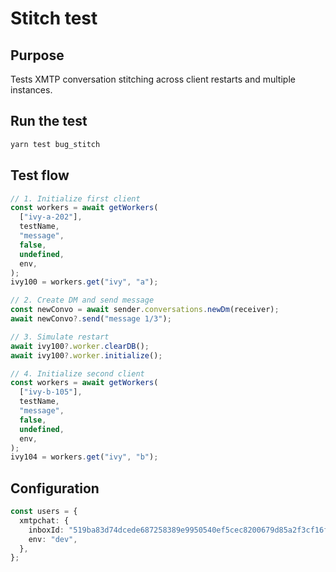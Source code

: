 # Stitch test

## Purpose

Tests XMTP conversation stitching across client restarts and multiple instances.

## Run the test

```bash
yarn test bug_stitch
```

## Test flow

```typescript
// 1. Initialize first client
const workers = await getWorkers(
  ["ivy-a-202"],
  testName,
  "message",
  false,
  undefined,
  env,
);
ivy100 = workers.get("ivy", "a");

// 2. Create DM and send message
const newConvo = await sender.conversations.newDm(receiver);
await newConvo?.send("message 1/3");

// 3. Simulate restart
await ivy100?.worker.clearDB();
await ivy100?.worker.initialize();

// 4. Initialize second client
const workers = await getWorkers(
  ["ivy-b-105"],
  testName,
  "message",
  false,
  undefined,
  env,
);
ivy104 = workers.get("ivy", "b");
```

## Configuration

```typescript
const users = {
  xmtpchat: {
    inboxId: "519ba83d74dcede687258389e9950540ef5cec8200679d85a2f3cf16fdb97f2e",
    env: "dev",
  },
};
```
